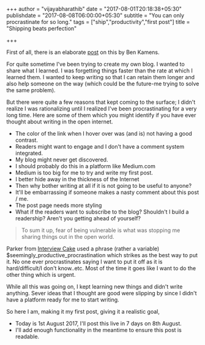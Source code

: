 +++
author = "vijayabharathib"
date = "2017-08-01T20:18:38+05:30"
publishdate = "2017-08-08T06:00:00+05:30"
subtitle = "You can only procrastinate for so long."
tags = ["ship","productivity","first post"]
title = "Shipping beats perfection"

+++

First of all, there is an elaborate [post][KamensBlog] on this by Ben Kamens.

[KamensBlog]: http://bjk5.com/post/60760280107/shipping-beats-perfection-explained

For quite sometime I've been trying to create my own blog. I wanted to share what I learned. I was forgetting things faster than the rate at which I learned them. I wanted to keep writing so that I can retain them longer and also help someone on the way (which could be the future-me trying to solve the same problem).

But there were quite a few reasons that kept coming to the surface; I didn't realize I was rationalizing until I realized I've been procrastinating for a very long time. Here are some of them which you might identify if you have ever thought about writing in the open internet.

* The color of the link when I hover over was (and is) not having a good contrast.
* Readers might want to engage and I don't have a comment system integrated.
* My blog might never get discovered.
* I should probably do this in a platform like Medium.com
* Medium is too big for me to try and write my first post.
* I better hide away in the thickness of the Internet
* Then why bother writing at all if it is not going to be useful to anyone?
* It'll be embarrassing if someone makes a nasty comment about this post / me.
* The post page needs more styling
* What if the readers want to subscribe to the blog? Shouldn't I build a readership? Aren't you getting ahead of yourself?

>To sum it up, fear of being vulnerable is what was stopping me sharing things out in the open world. 

Parker from [Interview Cake] used a phrase (rather a variable) $seemingly_productive_procrastination which strikes as the best way to put it. No one ever procrastinates saying I want to put it off as it is hard/difficult/I don't know..etc. Most of the time it goes like I want to do the other thing which is urgent.

While all this was going on, I kept learning new things and didn't write anything. Sever ideas that I thought are good were slipping by since I didn't have a platform ready for me to start writing.

So here I am, making it my first post, giving it a realistic goal,

* Today is 1st August 2017, I'll post this live in 7 days on 8th August.
* I'll add enough functionality in the meantime to ensure this post is readable.

[Interview Cake]: https://www.interviewcake.com/
